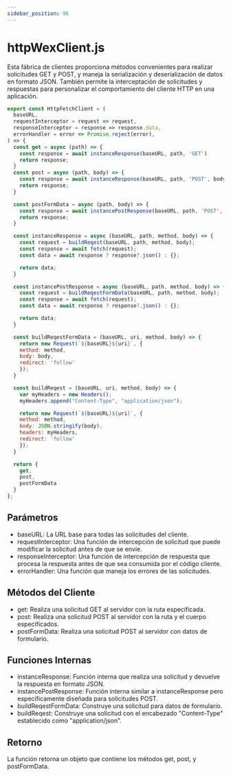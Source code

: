 ```yaml
---
sidebar_position: 96
---
```


# httpWexClient.js

 Esta fábrica de clientes proporciona métodos convenientes para realizar solicitudes GET y POST, y maneja la serialización y deserialización de datos en formato JSON. También permite la interceptación de solicitudes y respuestas para personalizar el comportamiento del cliente HTTP en una aplicación.

```jsx 
export const HttpFetchClient = (
  baseURL,
  requestInterceptor = request => request,
  responseInterceptor = response => response.data,
  errorHandler = error => Promise.reject(error),
) => {
  const get = async (path) => {
    const response = await instanceResponse(baseURL, path, 'GET')
    return response;
  }
  const post = async (path, body) => {
    const response = await instanceResponse(baseURL, path, 'POST', body);
    return response;
  }

  const postFormData = async (path, body) => {
    const response = await instancePostResponse(baseURL, path, 'POST', body);
    return response;
  }

  const instanceResponse = async (baseURL, path, method, body) => {
    const request = buildReqest(baseURL, path, method, body);
    const response = await fetch(request);
    const data = await response ? response?.json() : {};

    return data;
  }

  const instancePostResponse = async (baseURL, path, method, body) => {
    const request = buildReqestFormData(baseURL, path, method, body);
    const response = await fetch(request);
    const data = await response ? response?.json() : {};

    return data;
  }

  const buildReqestFormData = (baseURL, uri, method, body) => {
    return new Request(`${baseURL}${uri}`, {
    method: method,
    body: body,
    redirect: 'follow'
    });
  }

  const buildReqest = (baseURL, uri, method, body) => {
    var myHeaders = new Headers();
    myHeaders.append("Content-Type", "application/json");

    return new Request(`${baseURL}${uri}`, {
    method: method,
    body: JSON.stringify(body),
    headers: myHeaders,
    redirect: 'follow'
    });
  }

  return {
    get,
    post,
    postFormData
  }
};
```

## Parámetros

- baseURL: La URL base para todas las solicitudes del cliente.
- requestInterceptor: Una función de intercepción de solicitud que puede modificar la solicitud antes de que se envíe.
- responseInterceptor: Una función de intercepción de respuesta que procesa la respuesta antes de que sea consumida por el código cliente.
- errorHandler: Una función que maneja los errores de las solicitudes.

## Métodos del Cliente

- get: Realiza una solicitud GET al servidor con la ruta especificada.
- post: Realiza una solicitud POST al servidor con la ruta y el cuerpo especificados.
- postFormData: Realiza una solicitud POST al servidor con datos de formulario.

## Funciones Internas

- instanceResponse: Función interna que realiza una solicitud y devuelve la respuesta en formato JSON.
- instancePostResponse: Función interna similar a instanceResponse pero específicamente diseñada para solicitudes POST.
- buildReqestFormData: Construye una solicitud para datos de formulario.
- buildReqest: Construye una solicitud con el encabezado "Content-Type" establecido como "application/json".

## Retorno

La función retorna un objeto que contiene los métodos get, post, y postFormData.
